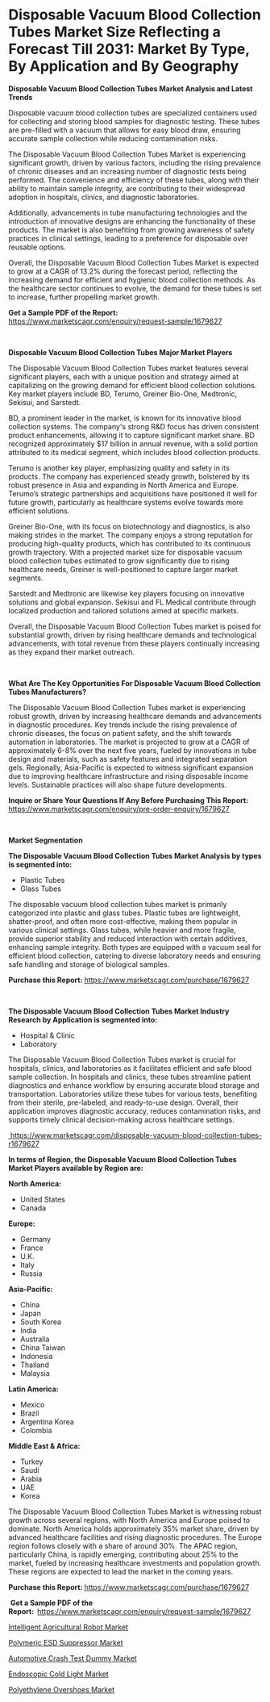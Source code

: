 <p><h1>Disposable Vacuum Blood Collection Tubes Market Size Reflecting a Forecast Till 2031: Market By Type, By Application and By Geography</h1></p><p><strong>Disposable Vacuum Blood Collection Tubes Market Analysis and Latest Trends</strong></p>
<p><p>Disposable vacuum blood collection tubes are specialized containers used for collecting and storing blood samples for diagnostic testing. These tubes are pre-filled with a vacuum that allows for easy blood draw, ensuring accurate sample collection while reducing contamination risks. </p><p>The Disposable Vacuum Blood Collection Tubes Market is experiencing significant growth, driven by various factors, including the rising prevalence of chronic diseases and an increasing number of diagnostic tests being performed. The convenience and efficiency of these tubes, along with their ability to maintain sample integrity, are contributing to their widespread adoption in hospitals, clinics, and diagnostic laboratories.</p><p>Additionally, advancements in tube manufacturing technologies and the introduction of innovative designs are enhancing the functionality of these products. The market is also benefiting from growing awareness of safety practices in clinical settings, leading to a preference for disposable over reusable options. </p><p>Overall, the Disposable Vacuum Blood Collection Tubes Market is expected to grow at a CAGR of 13.2% during the forecast period, reflecting the increasing demand for efficient and hygienic blood collection methods. As the healthcare sector continues to evolve, the demand for these tubes is set to increase, further propelling market growth.</p></p>
<p><strong>Get a Sample PDF of the Report:&nbsp;</strong> <a href="https://www.marketscagr.com/enquiry/request-sample/1679627?utm_campaign=1179&utm_medium=2&utm_source=Github&utm_content=ia&utm_term=14102024&utm_id=disposable-vacuum-blood-collection-tubes">https://www.marketscagr.com/enquiry/request-sample/1679627</a></p>
<p>&nbsp;</p>
<p><strong>Disposable Vacuum Blood Collection Tubes Major Market Players</strong></p>
<p><p>The Disposable Vacuum Blood Collection Tubes market features several significant players, each with a unique position and strategy aimed at capitalizing on the growing demand for efficient blood collection solutions. Key market players include BD, Terumo, Greiner Bio-One, Medtronic, Sekisui, and Sarstedt.</p><p>BD, a prominent leader in the market, is known for its innovative blood collection systems. The company's strong R&D focus has driven consistent product enhancements, allowing it to capture significant market share. BD recognized approximately $17 billion in annual revenue, with a solid portion attributed to its medical segment, which includes blood collection products.</p><p>Terumo is another key player, emphasizing quality and safety in its products. The company has experienced steady growth, bolstered by its robust presence in Asia and expanding in North America and Europe. Terumo’s strategic partnerships and acquisitions have positioned it well for future growth, particularly as healthcare systems evolve towards more efficient solutions.</p><p>Greiner Bio-One, with its focus on biotechnology and diagnostics, is also making strides in the market. The company enjoys a strong reputation for producing high-quality products, which has contributed to its continuous growth trajectory. With a projected market size for disposable vacuum blood collection tubes estimated to grow significantly due to rising healthcare needs, Greiner is well-positioned to capture larger market segments.</p><p>Sarstedt and Medtronic are likewise key players focusing on innovative solutions and global expansion. Sekisui and FL Medical contribute through localized production and tailored solutions aimed at specific markets.</p><p>Overall, the Disposable Vacuum Blood Collection Tubes market is poised for substantial growth, driven by rising healthcare demands and technological advancements, with total revenue from these players continually increasing as they expand their market outreach.</p></p>
<p>&nbsp;</p>
<p><strong>What Are The Key Opportunities For Disposable Vacuum Blood Collection Tubes Manufacturers?</strong></p>
<p><p>The Disposable Vacuum Blood Collection Tubes market is experiencing robust growth, driven by increasing healthcare demands and advancements in diagnostic procedures. Key trends include the rising prevalence of chronic diseases, the focus on patient safety, and the shift towards automation in laboratories. The market is projected to grow at a CAGR of approximately 6-8% over the next five years, fueled by innovations in tube design and materials, such as safety features and integrated separation gels. Regionally, Asia-Pacific is expected to witness significant expansion due to improving healthcare infrastructure and rising disposable income levels. Sustainable practices will also shape future developments.</p></p>
<p><strong>Inquire or Share Your Questions If Any Before Purchasing This Report:</strong> <a href="https://www.marketscagr.com/enquiry/pre-order-enquiry/1679627?utm_campaign=1179&utm_medium=2&utm_source=Github&utm_content=ia&utm_term=14102024&utm_id=disposable-vacuum-blood-collection-tubes">https://www.marketscagr.com/enquiry/pre-order-enquiry/1679627</a></p>
<p>&nbsp;</p>
<p><strong>Market Segmentation</strong></p>
<p><strong>The Disposable Vacuum Blood Collection Tubes Market Analysis by types is segmented into:</strong></p>
<p><ul><li>Plastic Tubes</li><li>Glass Tubes</li></ul></p>
<p><p>The disposable vacuum blood collection tubes market is primarily categorized into plastic and glass tubes. Plastic tubes are lightweight, shatter-proof, and often more cost-effective, making them popular in various clinical settings. Glass tubes, while heavier and more fragile, provide superior stability and reduced interaction with certain additives, enhancing sample integrity. Both types are equipped with a vacuum seal for efficient blood collection, catering to diverse laboratory needs and ensuring safe handling and storage of biological samples.</p></p>
<p><strong>Purchase this Report:&nbsp;</strong><a href="https://www.marketscagr.com/purchase/1679627?utm_campaign=1179&utm_medium=2&utm_source=Github&utm_content=ia&utm_term=14102024&utm_id=disposable-vacuum-blood-collection-tubes">https://www.marketscagr.com/purchase/1679627</a></p>
<p>&nbsp;</p>
<p><strong>The Disposable Vacuum Blood Collection Tubes Market Industry Research by Application is segmented into:</strong></p>
<p><ul><li>Hospital & Clinic</li><li>Laboratory</li></ul></p>
<p><p>The Disposable Vacuum Blood Collection Tubes market is crucial for hospitals, clinics, and laboratories as it facilitates efficient and safe blood sample collection. In hospitals and clinics, these tubes streamline patient diagnostics and enhance workflow by ensuring accurate blood storage and transportation. Laboratories utilize these tubes for various tests, benefiting from their sterile, pre-labeled, and ready-to-use design. Overall, their application improves diagnostic accuracy, reduces contamination risks, and supports timely clinical decision-making across healthcare settings.</p></p>
<p><a href="https://www.marketscagr.com/disposable-vacuum-blood-collection-tubes-r1679627?utm_campaign=1179&utm_medium=2&utm_source=Github&utm_content=ia&utm_term=14102024&utm_id=disposable-vacuum-blood-collection-tubes">&nbsp;https://www.marketscagr.com/disposable-vacuum-blood-collection-tubes-r1679627</a></p>
<p><strong>In terms of Region, the Disposable Vacuum Blood Collection Tubes Market Players available by Region are:</strong></p>
<p>
    <p> <strong> North America: </strong>
        <ul>
            <li>United States</li>
            <li>Canada</li>
        </ul>
        </p> 
    <p> <strong> Europe: </strong>
        <ul>
            <li>Germany</li>
            <li>France</li>
            <li>U.K.</li>
            <li>Italy</li>
            <li>Russia</li>
        </ul>
        </p> 
    <p> <strong> Asia-Pacific: </strong>
        <ul>
            <li>China</li>
            <li>Japan</li>
            <li>South Korea</li>
            <li>India</li>
            <li>Australia</li>
            <li>China Taiwan</li>
            <li>Indonesia</li>
            <li>Thailand</li>
            <li>Malaysia</li>
        </ul>
        </p> 
    <p> <strong> Latin America: </strong>
        <ul>
            <li>Mexico</li>
            <li>Brazil</li>
            <li>Argentina Korea</li>
            <li>Colombia</li>
        </ul>
        </p> 
    <p> <strong> Middle East & Africa: </strong>
        <ul>
            <li>Turkey</li>
            <li>Saudi</li>
            <li>Arabia</li>
            <li>UAE</li>
            <li>Korea</li>
        </ul>
    </p>
    </p>
<p><p>The Disposable Vacuum Blood Collection Tubes Market is witnessing robust growth across several regions, with North America and Europe poised to dominate. North America holds approximately 35% market share, driven by advanced healthcare facilities and rising diagnostic procedures. The Europe region follows closely with a share of around 30%. The APAC region, particularly China, is rapidly emerging, contributing about 25% to the market, fueled by increasing healthcare investments and population growth. These regions are expected to lead the market in the coming years.</p></p>
<p><strong>Purchase this Report: </strong><a href="https://www.marketscagr.com/purchase/1679627?utm_campaign=1179&utm_medium=2&utm_source=Github&utm_content=ia&utm_term=14102024&utm_id=disposable-vacuum-blood-collection-tubes">https://www.marketscagr.com/purchase/1679627</a></p>
<p>&nbsp;<strong>Get a Sample PDF of the Report:&nbsp;&nbsp;</strong><a href="https://www.marketscagr.com/enquiry/request-sample/1679627?utm_campaign=1179&utm_medium=2&utm_source=Github&utm_content=ia&utm_term=14102024&utm_id=disposable-vacuum-blood-collection-tubes">https://www.marketscagr.com/enquiry/request-sample/1679627</a></p>
<p><strong></strong></p>
<p><p><a href="https://www.linkedin.com/pulse/pioneering-growth-analyzing-global-intelligent-agricultural-robot-kgd3f?utm_campaign=1179&utm_medium=2&utm_source=Github&utm_content=ia&utm_term=14102024&utm_id=disposable-vacuum-blood-collection-tubes">Intelligent Agricultural Robot Market</a></p><p><a href="https://www.linkedin.com/pulse/polymeric-esd-suppressor-market-trends-focusing-insight-forecast-zclbc?utm_campaign=1179&utm_medium=2&utm_source=Github&utm_content=ia&utm_term=14102024&utm_id=disposable-vacuum-blood-collection-tubes">Polymeric ESD Suppressor Market</a></p><p><a href="https://www.linkedin.com/pulse/market-insights-global-automotive-crash-test-dummy-forecast-1mhpc?utm_campaign=1179&utm_medium=2&utm_source=Github&utm_content=ia&utm_term=14102024&utm_id=disposable-vacuum-blood-collection-tubes">Automotive Crash Test Dummy Market</a></p><p><a href="https://www.linkedin.com/pulse/global-endoscopic-cold-light-market-trends-insights-growth-xovff?utm_campaign=1179&utm_medium=2&utm_source=Github&utm_content=ia&utm_term=14102024&utm_id=disposable-vacuum-blood-collection-tubes">Endoscopic Cold Light Market</a></p><p><a href="https://www.linkedin.com/pulse/polyethylene-overshoes-industry-resonance-106-amplification-across-6ijpf?utm_campaign=1179&utm_medium=2&utm_source=Github&utm_content=ia&utm_term=14102024&utm_id=disposable-vacuum-blood-collection-tubes">Polyethylene Overshoes Market</a></p></p>